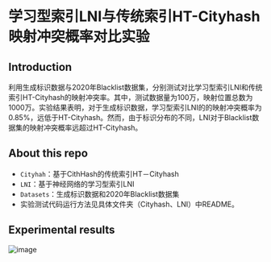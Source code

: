 # 学习型索引LNI与传统索引HT-Cityhash映射冲突概率对比实验

## Introduction

利用生成标识数据与2020年Blacklist数据集，分别测试对比学习型索引LNI和传统索引HT-Cityhash的映射冲突率。其中，测试数据量为100万，映射位置总数为1000万。实验结果表明，对于生成标识数据，学习型索引LNI的的映射冲突概率为0.85%，远低于HT-Cityhash。然而，由于标识分布的不同，LNI对于Blacklist数据集的映射冲突概率远超过HT-Cityhash。

## About this repo
- `Cityhah`：基于CithHash的传统索引HT－Cityhash
- `LNI`：基于神经网络的学习型索引LNI
- `Datasets`：生成标识数据和2020年Blacklist数据集
- 实验测试代码运行方法见具体文件夹（Cityhash、LNI）中README。
## Experimental results
![image](https://user-images.githubusercontent.com/72145333/159824704-a10e3afa-aa63-4b05-b843-56001aeee5b5.png)
